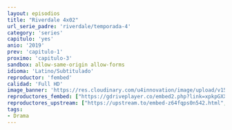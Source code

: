 ```yaml
---
layout: episodios
title: "Riverdale 4x02"
url_serie_padre: 'riverdale/temporada-4'
category: 'series'
capitulo: 'yes'
anio: '2019'
prev: 'capitulo-1'
proximo: 'capitulo-3'
sandbox: allow-same-origin allow-forms
idioma: 'Latino/Subtitulado'
reproductor: 'fembed'
calidad: 'Full HD'
image_banner: 'https://res.cloudinary.com/u4innovation/image/upload/v1565152608/maxresdefault-min_vy9nnj.jpg'
reproductores_fembed: ["https://gdriveplayer.co/embed2.php?link=xpkpGXXcFHM9G4s8ksYcWwVUI%252FWvnuV70PrWsQ53tUN2xOZv2a5JpYNlCEUhhxABOhOwHlaFWmF%252Frqg9OPmFuBlPnf5l6D2ZCQb9wyLTdcVy2CvUKs%252FLs10y58CdebTIwVOsksznDKNkzd7Q2OgXbmRePOyFWD%252BX2Zslmompmwb2LLvRI%252FJiEWCaYCT7OwwWx2MnUGtsLi7UxFgGIfKDjS","Latino","https://gdriveplayer.co/embed2.php?link=fHfzS8oay9tE%252Bb7C3ooUrgRSmq8btVssvSoNapQrkIc9vGJslVeuB4g6dir9fx5mAT4jP%252B9qBo1O1OSrh7bWALs4N2qEgkS9tUuNeV0%252FlWYK1TeeZ3PRKNOlpAcL7yZbXC9Au6pKoL8gV929QgGtO%252Bz6arht260NS6y1Db2ix4UiPu7v5Z%252BHfjjiGx07aXYgxjGPPbq7im9jwAQD42JHyE","Subtitulado"]
reproductores_upstream: ["https://upstream.to/embed-z64fqps0n542.html","Latino","https://upstream.to/embed-wpa6zi8lwugk.html","Subtitulado"]
tags:
- Drama
---
```












